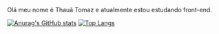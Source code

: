 Olá meu nome é Thauã Tomaz e atualmente estou estudando front-end.
<div> 
  
  [![Anurag's GitHub stats](https://github-readme-stats.vercel.app/api?username=ThzxD1&theme=tokyonight)](https://github.com/ThzxD1/github-readme-stats)
  [![Top Langs](https://github-readme-stats.vercel.app/api/top-langs/?username=ThzxD1&size_weight=0.5&count_weight=0.5&theme=tokyonight)](https://github.com/ThzxD1/github-readme-stats)
</div>
